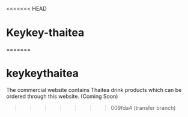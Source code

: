 <<<<<<< HEAD
# Keykey-thaitea
=======
# keykeythaitea
The commercial website contains Thaitea drink products which can be ordered through this website. (Coming Soon)
>>>>>>> 009fda4 (transfer branch)

